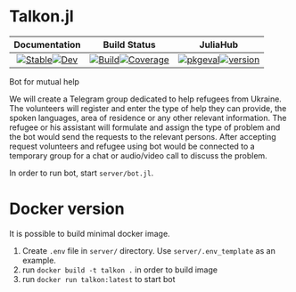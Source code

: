 # Talkon.jl
|                                                                                                    **Documentation**                                                                                                    |                                                                                                                              **Build Status**                                                                                                                              |                                                                                                              **JuliaHub**                                                                                                              |
|:-----------------------------------------------------------------------------------------------------------------------------------------------------------------------------------------------------------------------:|:--------------------------------------------------------------------------------------------------------------------------------------------------------------------------------------------------------------------------------------------------------------------------:|:--------------------------------------------------------------------------------------------------------------------------------------------------------------------------------------------------------------------------------------:|
|       [![Stable](https://img.shields.io/badge/docs-stable-blue.svg)](https://tsurkys.github.io/Talkon.jl/stable)[![Dev](https://img.shields.io/badge/docs-dev-blue.svg)](https://tsurkys.github.io/Talkon.jl/dev)       |             [![Build](https://github.com/tsurkys/Talkon.jl/workflows/CI/badge.svg)](https://github.com/tsurkys/Talkon.jl/actions)[![Coverage](https://codecov.io/gh/tsurkys/Talkon.jl/branch/master/graph/badge.svg)](https://codecov.io/gh/tsurkys/Talkon.jl)             |          [![pkgeval](https://juliahub.com/docs/tsurkys/pkgeval.svg)](https://juliahub.com/ui/Packages/Talkon/XXXXX)[![version](https://juliahub.com/docs/Talkon/version.svg)](https://juliahub.com/ui/Packages/Talkon/XXXXX)           |

Bot for mutual help

We will create a Telegram group dedicated to help refugees from Ukraine. The volunteers will register and enter the type of help they can provide, the spoken languages, area of residence or any other relevant information. The refugee or his assistant will formulate and assign the type of problem and the bot would send the requests to the relevant persons. After accepting request volunteers and refugee using bot would be connected to a temporary group for a chat or audio/video call to discuss the problem.

In order to run bot, start `server/bot.jl`.

# Docker version

It is possible to build minimal docker image.

1. Create `.env` file in `server/` directory. Use `server/.env_template` as an example.
2. run `docker build -t talkon .` in order to build image
3. run `docker run talkon:latest` to start bot
